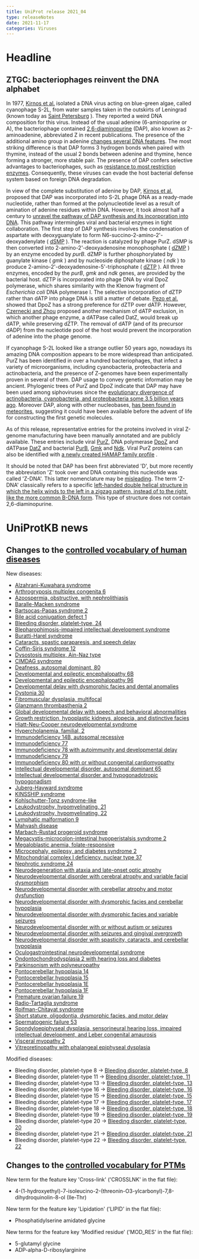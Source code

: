 ```yaml
---
title: UniProt release 2021_04
type: releaseNotes
date: 2021-11-17
categories: Viruses
---
```


# Headline

## ZTGC: bacteriophages reinvent the DNA alphabet

In 1977, [Kirnos et al.](https://pubmed.ncbi.nlm.nih.gov/413053) isolated a DNA virus acting on blue-green algae, called cyanophage S-2L, from water samples taken in the outskirts of Leningrad (known today as [Saint Petersburg](https://en.wikipedia.org/wiki/Saint_Petersburg) ). They reported a weird DNA composition for this virus. Instead of the usual adenine (6-aminopurine or A), the bacteriophage contained [2,6-diaminopurine](https://www.ebi.ac.uk/chebi/searchId.do?chebiId=CHEBI:40235) (DAP), also known as 2-aminoadenine, abbreviated Z in recent publications. The presence of the additional amino group in adenine [changes several DNA features](https://pubmed.ncbi.nlm.nih.gov/30795872/). The most striking difference is that DAP forms 3 hydrogen bonds when paired with thymine, instead of the usual 2 bonds between adenine and thymine, hence forming a stronger, more stable pair. The presence of DAP confers selective advantages to bacteriophages, such as [resistance to most restriction enzymes](https://pubmed.ncbi.nlm.nih.gov/2820801,2829119,33926954/). Consequently, these viruses can evade the host bacterial defense system based on foreign DNA degradation.

In view of the complete substitution of adenine by DAP, [Kirnos et al.](https://pubmed.ncbi.nlm.nih.gov/413053) proposed that DAP was incorporated into S-2L phage DNA as a ready-made nucleotide, rather than formed at the polynucleotide level as a result of amination of adenine residues within DNA. However, it took almost half a century to [unravel the pathway of DAP synthesis and its incorporation into DNA](https://www.ncbi.nlm.nih.gov/pubmed/33926954,33926955,33926956,33893297). This pathway intermingles viral and bacterial enzymes in tight collaboration. The first step of DAP synthesis involves the condensation of aspartate with deoxyguanylate to form N6-succino-2-amino-2'-deoxyadenylate ( [dSMP](https://www.ebi.ac.uk/chebi/searchId.do?chebiId=CHEBI:172924) ). The reaction is catalyzed by phage PurZ. dSMP is then converted into 2-amino-2'-deoxyadenosine monophosphate ( [dZMP](https://www.ebi.ac.uk/chebi/searchId.do?chebiId=CHEBI:172927) ) by an enzyme encoded by _purB_. dZMP is further phosphorylated by guanylate kinase ( _gmk_ ) and by nucleoside diphosphate kinase ( _ndk_ ) to produce 2-amino-2'-deoxyadenosine-5'-triphosphate ( [dZTP](https://www.ebi.ac.uk/chebi/searchId.do?chebiId=CHEBI:172931) ). All three enzymes, encoded by the _purB_, _gmk_ and _ndk_ genes, are provided by the bacterial host. dZTP is incorporated into phage DNA by viral DpoZ polymerase, which shares similarity with the Klenow fragment of _Escherichia coli_ DNA polymerase I. The selective incorporation of dZTP rather than dATP into phage DNA is still a matter of debate. [Pezo et al.](https://pubmed.ncbi.nlm.nih.gov/33926956/) showed that DpoZ has a strong preference for dZTP over dATP. However, [Czernecki and Zhou](https://pubmed.ncbi.nlm.nih.gov/33893297,33926954) proposed another mechanism of dATP exclusion, in which another phage enzyme, a dATPase called DatZ, would break up dATP, while preserving dZTP. The removal of dATP (and of its precursor dADP) from the nucleotide pool of the host would prevent the incorporation of adenine into the phage genome.

If cyanophage S-2L looked like a strange outlier 50 years ago, nowadays its amazing DNA composition appears to be more widespread than anticipated. PurZ has been identified in over a hundred bacteriophages, that infect a variety of microorganisms, including cyanobacteria, proteobacteria and actinobacteria, and the presence of Z-genomes have been experimentally proven in several of them. DAP usage to convey genetic information may be ancient. Phylogenic trees of PurZ and DpoZ indicate that DAP may have been used among siphoviruses since the [evolutionary divergence of actinobacteria, cyanobacteria, and proteobacteria some 3.5 billion years ago](https://pubmed.ncbi.nlm.nih.gov/33926956/). Moreover DAP, along with other nucleobases, [has been found in meteorites](https://pubmed.ncbi.nlm.nih.gov/21836052/), suggesting it could have been available before the advent of life for constructing the first genetic molecules.

As of this release, representative entries for the proteins involved in viral Z-genome manufacturing have been manually annotated and are publicly available. These entries include viral [PurZ](http://www.uniprot.org/uniprotkb?query=accession:G3FFN6+or+accession:A0A7U3TBV6+or+accession:A0A2L0V130+or+accession:A0A2H5BHJ6), DNA polymerase [DpoZ](http://www.uniprot.org/uniprotkb?query=accession:A0A2H5BHJ5+or+accession:A0A2L0V166+or+accession:G3FFN8) and dATPase [DatZ](http://www.uniprot.org/uniprotkb?query=accession:A0A7U3TCA2+or+accession:A0A2H5BHG9+or+accession:A0A2L0V156+or+accession:G3FFN4) and bacterial [PurB](http://www.uniprot.org/uniprotkb?query=accession:A0A0H3AL67+or+accession:P0AB89), [Gmk](http://www.uniprot.org/uniprotkb?query=accession:Q3AWM1+or+accession:Q7U570+or+accession:Q9KNM4+or+accession:Q5N570+or+accession:Q0I868+or+accession:Q3ALX6+or+accession:Q2JQ59+or+accession:Q8KPQ7+or+accession:Q57I92+or+accession:Q2JQB9) and [Ndk](http://www.uniprot.org/uniprotkb?query=accession:Q57LI3+or+accession:A5F3F7+or+accession:Q3AGP0+or+accession:B2I3E1+or+accession:B0V4U1+or+accession:B1XIE7+or+accession:Q5N1M1+or+accession:B7H073+or+accession:Q9KTX4+or+accession:C0PYM7+or+accession:Q7U3S1+or+accession:B0VKS3+or+accession:Q3AVV5+or+accession:Q2JVI1+or+accession:B7I5G3+or+accession:C3LT09+or+accession:P50590+or+accession:Q0I6J3+or+accession:A5GPE9+or+accession:A3M207+or+accession:Q2JPL4). Viral PurZ proteins can also be identified with [a newly created HAMAP family profile](https://hamap.expasy.org/signature/MF_04166) .

It should be noted that DAP has been first abbreviated 'D', but more recently the abbreviation 'Z' took over and DNA containing this nucleotide was called 'Z-DNA'. This latter nomenclature may be [misleading](https://pubmed.ncbi.nlm.nih.gov/34131341/). The term 'Z-DNA' classically refers to a specific [left-handed double helical structure in which the helix winds to the left in a zigzag pattern, instead of to the right, like the more common B-DNA form](https://en.wikipedia.org/wiki/Z-DNA). This type of structure does not contain 2,6-diaminopurine.

# UniProtKB news

## Changes to the [controlled vocabulary of human diseases](https://ftp.uniprot.org/pub/databases/uniprot/current_release/knowledgebase/complete/docs/humdisease)

New diseases:

- [Alzahrani-Kuwahara syndrome](http://www.uniprot.org/diseases/DI-06078)
- [Arthrogryposis multiplex congenita 6](http://www.uniprot.org/diseases/DI-06114)
- [Azoospermia, obstructive, with nephrolithiasis](http://www.uniprot.org/diseases/DI-06054)
- [Baralle-Macken syndrome](http://www.uniprot.org/diseases/DI-06071)
- [Bartsocas-Papas syndrome 2](http://www.uniprot.org/diseases/DI-06116)
- [Bile acid conjugation defect 1](http://www.uniprot.org/diseases/DI-06059)
- [Bleeding disorder, platelet-type, 24](http://www.uniprot.org/diseases/DI-06077)
- [Blepharophimosis-impaired intellectual development syndrome](http://www.uniprot.org/diseases/DI-06094)
- [Buratti-Harel syndrome](http://www.uniprot.org/diseases/DI-06101)
- [Cataracts, spastic paraparesis, and speech delay](http://www.uniprot.org/diseases/DI-06115)
- [Coffin-Siris syndrome 12](http://www.uniprot.org/diseases/DI-06109)
- [Dysostosis multiplex, Ain-Naz type](http://www.uniprot.org/diseases/DI-06118)
- [CIMDAG syndrome](http://www.uniprot.org/diseases/DI-06081)
- [Deafness, autosomal dominant, 80](http://www.uniprot.org/diseases/DI-06082)
- [Developmental and epileptic encephalopathy 6B](http://www.uniprot.org/diseases/DI-06102)
- [Developmental and epileptic encephalopathy 96](http://www.uniprot.org/diseases/DI-06117)
- [Developmental delay with dysmorphic facies and dental anomalies](http://www.uniprot.org/diseases/DI-06057)
- [Dystonia 30](http://www.uniprot.org/diseases/DI-06091)
- [Fibromuscular dysplasia, multifocal](http://www.uniprot.org/diseases/DI-06112)
- [Glanzmann thrombasthenia 2](http://www.uniprot.org/diseases/DI-06076)
- [Global developmental delay with speech and behavioral abnormalities](http://www.uniprot.org/diseases/DI-06063)
- [Growth restriction, hypoplastic kidneys, alopecia, and distinctive facies](http://www.uniprot.org/diseases/DI-06106)
- [Hiatt-Neu-Cooper neurodevelopmental syndrome](http://www.uniprot.org/diseases/DI-06098)
- [Hypercholanemia, familial, 2](http://www.uniprot.org/diseases/DI-06067)
- [Immunodeficiency 14B, autosomal recessive](http://www.uniprot.org/diseases/DI-06085)
- [Immunodeficiency 77](http://www.uniprot.org/diseases/DI-06056)
- [Immunodeficiency 78 with autoimmunity and developmental delay](http://www.uniprot.org/diseases/DI-06055)
- [Immunodeficiency 79](http://www.uniprot.org/diseases/DI-06061)
- [Immunodeficiency 80 with or without congenital cardiomyopathy](http://www.uniprot.org/diseases/DI-06100)
- [Intellectual developmental disorder, autosomal dominant 65](http://www.uniprot.org/diseases/DI-06105)
- [Intellectual developmental disorder and hypogonadotropic hypogonadism](http://www.uniprot.org/diseases/DI-06110)
- [Juberg-Hayward syndrome](http://www.uniprot.org/diseases/DI-06066)
- [KINSSHIP syndrome](http://www.uniprot.org/diseases/DI-06095)
- [Kohlschutter-Tonz syndrome-like](http://www.uniprot.org/diseases/DI-06058)
- [Leukodystrophy, hypomyelinating, 21](http://www.uniprot.org/diseases/DI-06097)
- [Leukodystrophy, hypomyelinating, 22](http://www.uniprot.org/diseases/DI-06111)
- [Lymphatic malformation 9](http://www.uniprot.org/diseases/DI-06104)
- [Mahvash disease](http://www.uniprot.org/diseases/DI-06086)
- [Marbach-Rustad progeroid syndrome](http://www.uniprot.org/diseases/DI-06107)
- [Megacystis-microcolon-intestinal hypoperistalsis syndrome 2](http://www.uniprot.org/diseases/DI-06120)
- [Megaloblastic anemia, folate-responsive](http://www.uniprot.org/diseases/DI-06089)
- [Microcephaly, epilepsy, and diabetes syndrome 2](http://www.uniprot.org/diseases/DI-06083)
- [Mitochondrial complex I deficiency, nuclear type 37](http://www.uniprot.org/diseases/DI-06080)
- [Nephrotic syndrome 24](http://www.uniprot.org/diseases/DI-06075)
- [Neurodegeneration with ataxia and late-onset optic atrophy](http://www.uniprot.org/diseases/DI-06073)
- [Neurodevelopmental disorder with cerebral atrophy and variable facial dysmorphism](http://www.uniprot.org/diseases/DI-06068)
- [Neurodevelopmental disorder with cerebellar atrophy and motor dysfunction](http://www.uniprot.org/diseases/DI-06113)
- [Neurodevelopmental disorder with dysmorphic facies and cerebellar hypoplasia](http://www.uniprot.org/diseases/DI-06096)
- [Neurodevelopmental disorder with dysmorphic facies and variable seizures](http://www.uniprot.org/diseases/DI-06069)
- [Neurodevelopmental disorder with or without autism or seizures](http://www.uniprot.org/diseases/DI-06062)
- [Neurodevelopmental disorder with seizures and gingival overgrowth](http://www.uniprot.org/diseases/DI-06108)
- [Neurodevelopmental disorder with spasticity, cataracts, and cerebellar hypoplasia](http://www.uniprot.org/diseases/DI-06070)
- [Oculogastrointestinal neurodevelopmental syndrome](http://www.uniprot.org/diseases/DI-06103)
- [Ondontochondrodysplasia 2 with hearing loss and diabetes](http://www.uniprot.org/diseases/DI-06079)
- [Parkinsonism with polyneuropathy](http://www.uniprot.org/diseases/DI-06084)
- [Pontocerebellar hypoplasia 14](http://www.uniprot.org/diseases/DI-06087)
- [Pontocerebellar hypoplasia 15](http://www.uniprot.org/diseases/DI-06088)
- [Pontocerebellar hypoplasia 1E](http://www.uniprot.org/diseases/DI-06092)
- [Pontocerebellar hypoplasia 1F](http://www.uniprot.org/diseases/DI-06093)
- [Premature ovarian failure 19](http://www.uniprot.org/diseases/DI-06064)
- [Radio-Tartaglia syndrome](http://www.uniprot.org/diseases/DI-06099)
- [Roifman-Chitayat syndrome](http://www.uniprot.org/diseases/DI-06090)
- [Short stature, oligodontia, dysmorphic facies, and motor delay](http://www.uniprot.org/diseases/DI-06060)
- [Spermatogenic failure 53](http://www.uniprot.org/diseases/DI-06072)
- [Spondyloepiphyseal dysplasia, sensorineural hearing loss, impaired intellectual development, and Leber congenital amaurosis](http://www.uniprot.org/diseases/DI-06074)
- [Visceral myopathy 2](http://www.uniprot.org/diseases/DI-06119)
- [Vitreoretinopathy with phalangeal epiphyseal dysplasia](http://www.uniprot.org/diseases/DI-06065)

Modified diseases:

- Bleeding disorder, platelet-type 8 -&gt; [Bleeding disorder, platelet-type, 8](http://www.uniprot.org/diseases/DI-02867)
- Bleeding disorder, platelet-type 11 -&gt; [Bleeding disorder, platelet-type, 11](http://www.uniprot.org/diseases/DI-03257)
- Bleeding disorder, platelet-type 13 -&gt; [Bleeding disorder, platelet-type, 13](http://www.uniprot.org/diseases/DI-03258)
- Bleeding disorder, platelet-type 16 -&gt; [Bleeding disorder, platelet-type, 16](http://www.uniprot.org/diseases/DI-03752)
- Bleeding disorder, platelet-type 15 -&gt; [Bleeding disorder, platelet-type, 15](http://www.uniprot.org/diseases/DI-03753)
- Bleeding disorder, platelet-type 17 -&gt; [Bleeding disorder, platelet-type, 17](http://www.uniprot.org/diseases/DI-04008)
- Bleeding disorder, platelet-type 18 -&gt; [Bleeding disorder, platelet-type, 18](http://www.uniprot.org/diseases/DI-04150)
- Bleeding disorder, platelet-type 19 -&gt; [Bleeding disorder, platelet-type, 19](http://www.uniprot.org/diseases/DI-04294)
- Bleeding disorder, platelet-type 20 -&gt; [Bleeding disorder, platelet-type, 20](http://www.uniprot.org/diseases/DI-04706)
- Bleeding disorder, platelet-type 21 -&gt; [Bleeding disorder, platelet-type, 21](http://www.uniprot.org/diseases/DI-04984)
- Bleeding disorder, platelet-type 22 -&gt; [Bleeding disorder, platelet-type, 22](http://www.uniprot.org/diseases/DI-05589)

## Changes to the [controlled vocabulary for PTMs](https://ftp.uniprot.org/pub/databases/uniprot/current_release/knowledgebase/complete/docs/ptmlist)

New term for the feature key 'Cross-link' ('CROSSLNK' in the flat file):

- 4-(1-hydroxyethyl)-7-isoleucino-2-(threonin-O3-ylcarbonyl)-7,8-dihydroquinolin-8-ol (Ile-Thr)

New term for the feature key 'Lipidation' ('LIPID' in the flat file):

- Phosphatidylserine amidated glycine

New terms for the feature key 'Modified residue' ('MOD_RES' in the flat file):

- 5-glutamyl glycine
- ADP-alpha-D-ribosylarginine
